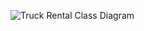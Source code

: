 ![Truck Rental Class Diagram](https://github.com/Asimbong/truckrentalsystem_backend/assets/101199833/8b69575c-4f84-48b9-a6b4-c765c23a98c4)

